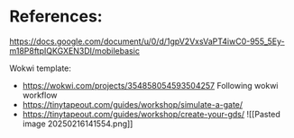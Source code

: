 
# References:

https://docs.google.com/document/u/0/d/1gpV2VxsVaPT4iwC0-955_5Ey-m18P8ftpIQKGXEN3DI/mobilebasic

Wokwi template:
- https://wokwi.com/projects/354858054593504257
Following wokwi workflow
- https://tinytapeout.com/guides/workshop/simulate-a-gate/
- https://tinytapeout.com/guides/workshop/create-your-gds/
![[Pasted image 20250216141554.png]]


